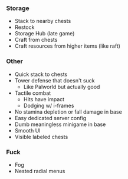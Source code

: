 ### Storage
- Stack to nearby chests
- Restock
- Storage Hub (late game)
- Craft from chests
- Craft resources from higher items (like raft)
### Other
- Quick stack to chests
- Tower defense that doesn't suck
	- Like Palworld but actually good
- Tactile combat
	- Hits have impact
	- Dodging w/ i-frames
- No stamina depletion or fall damage in base
- Easy dedicated server config
- Dumb meaningless minigame in base
- Smooth UI
- Visible labeled chests
### Fuck
- Fog
- Nested radial menus